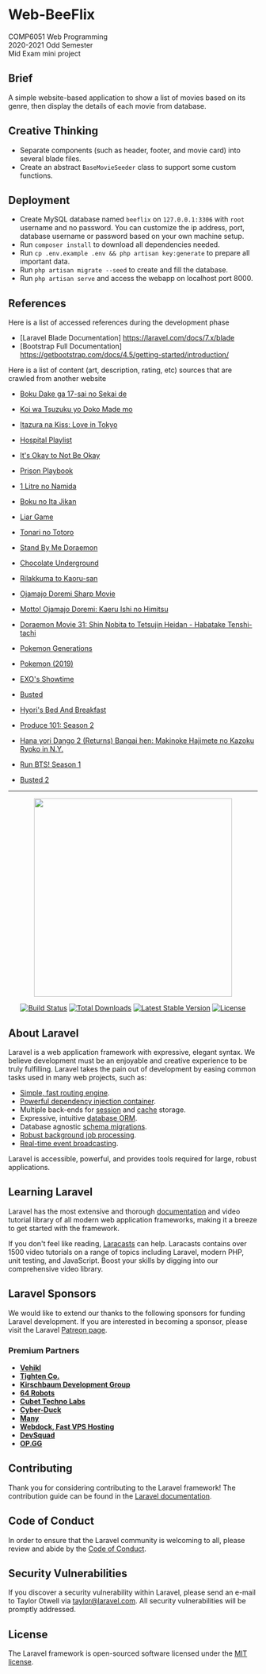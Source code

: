 # Web-BeeFlix

COMP6051 Web Programming<br/>
2020-2021 Odd Semester<br/>
Mid Exam mini project


## Brief

A simple website-based application to show a list of movies based on its genre, then display the details of each movie from database.


## Creative Thinking

  * Separate components (such as header, footer, and movie card) into several blade files.
  * Create an abstract `BaseMovieSeeder` class to support some custom functions.

  
## Deployment

  * Create MySQL database named `beeflix` on `127.0.0.1:3306` with `root` username and no password. You can customize the ip address, port, database username or password based on your own machine setup.
  * Run `composer install` to download all dependencies needed.
  * Run `cp .env.example .env && php artisan key:generate` to prepare all important data.
  * Run `php artisan migrate --seed` to create and fill the database.
  * Run `php artisan serve` and access the webapp on localhost port 8000.


## References

Here is a list of accessed references during the development phase

  * [Laravel Blade Documentation] https://laravel.com/docs/7.x/blade
  * [Bootstrap Full Documentation] https://getbootstrap.com/docs/4.5/getting-started/introduction/


Here is a list of content (art, description, rating, etc) sources that are crawled from another website

  * [Boku Dake ga 17-sai no Sekai de](https://mydramalist.com/53361-boku-dake-ga-17-sai-no-sekai-de)
  * [Koi wa Tsuzuku yo Doko Made mo](https://mydramalist.com/51965-koi-wa-tsuzuku-yo-doko-made-mo)
  * [Itazura na Kiss: Love in Tokyo](https://mydramalist.com/6535-itazura-na-kiss-love-in-tokyo)
  * [Hospital Playlist](https://mydramalist.com/36269-doctor-playbook)
  * [It's Okay to Not Be Okay](https://mydramalist.com/49865-psycho-but-it-s-okay)
  * [Prison Playbook](https://mydramalist.com/22624-wise-prison-life)
  * [1 Litre no Namida](https://mydramalist.com/2-1-litre-no-namida)
  * [Boku no Ita Jikan](https://mydramalist.com/8507-boku-no-ita-jikan)
  * [Liar Game](https://mydramalist.com/40-liar-game)

  * [Tonari no Totoro](https://myanimelist.net/anime/523/Tonari_no_Totoro)
  * [Stand By Me Doraemon](https://myanimelist.net/anime/21469/Stand_By_Me_Doraemon)
  * [Chocolate Underground](https://myanimelist.net/anime/3962/Chocolate_Underground)
  * [Rilakkuma to Kaoru-san](https://myanimelist.net/anime/35777/Rilakkuma_to_Kaoru-san)
  * [Ojamajo Doremi Sharp Movie](https://myanimelist.net/anime/2947/Ojamajo_Doremi_Sharp_Movie)
  * [Motto! Ojamajo Doremi: Kaeru Ishi no Himitsu](https://myanimelist.net/anime/2948/Motto_Ojamajo_Doremi__Kaeru_Ishi_no_Himitsu)
  * [Doraemon Movie 31: Shin Nobita to Tetsujin Heidan - Habatake Tenshi-tachi](https://myanimelist.net/anime/10534/Doraemon_Movie_31__Shin_Nobita_to_Tetsujin_Heidan_-_Habatake_Tenshi-tachi)
  * [Pokemon Generations](https://myanimelist.net/anime/34514/Pokemon_Generations)
  * [Pokemon (2019)](https://myanimelist.net/anime/40351/Pokemon_2019)

  * [EXO's Showtime](https://mydramalist.com/25743-exo-s-showtime)
  * [Busted](https://mydramalist.com/26034-the-culprit-is-you)
  * [Hyori's Bed And Breakfast](https://mydramalist.com/25626-hyori-s-bed-and-breakfast)
  * [Produce 101: Season 2](https://mydramalist.com/25620-produce-101-season-2)
  * [Hana yori Dango 2 (Returns) Bangai hen: Makinoke Hajimete no Kazoku Ryoko in N.Y.](https://mydramalist.com/2205-hana-yori-dango-special)
  * [Run BTS! Season 1](https://mydramalist.com/25817-run-bts-season-1)
  * [Busted 2](https://mydramalist.com/29228-busted-2)

<hr/>

<p align="center"><a href="https://laravel.com" target="_blank"><img src="https://raw.githubusercontent.com/laravel/art/master/logo-lockup/5%20SVG/2%20CMYK/1%20Full%20Color/laravel-logolockup-cmyk-red.svg" width="400"></a></p>

<p align="center">
<a href="https://travis-ci.org/laravel/framework"><img src="https://travis-ci.org/laravel/framework.svg" alt="Build Status"></a>
<a href="https://packagist.org/packages/laravel/framework"><img src="https://poser.pugx.org/laravel/framework/d/total.svg" alt="Total Downloads"></a>
<a href="https://packagist.org/packages/laravel/framework"><img src="https://poser.pugx.org/laravel/framework/v/stable.svg" alt="Latest Stable Version"></a>
<a href="https://packagist.org/packages/laravel/framework"><img src="https://poser.pugx.org/laravel/framework/license.svg" alt="License"></a>
</p>

## About Laravel

Laravel is a web application framework with expressive, elegant syntax. We believe development must be an enjoyable and creative experience to be truly fulfilling. Laravel takes the pain out of development by easing common tasks used in many web projects, such as:

- [Simple, fast routing engine](https://laravel.com/docs/routing).
- [Powerful dependency injection container](https://laravel.com/docs/container).
- Multiple back-ends for [session](https://laravel.com/docs/session) and [cache](https://laravel.com/docs/cache) storage.
- Expressive, intuitive [database ORM](https://laravel.com/docs/eloquent).
- Database agnostic [schema migrations](https://laravel.com/docs/migrations).
- [Robust background job processing](https://laravel.com/docs/queues).
- [Real-time event broadcasting](https://laravel.com/docs/broadcasting).

Laravel is accessible, powerful, and provides tools required for large, robust applications.

## Learning Laravel

Laravel has the most extensive and thorough [documentation](https://laravel.com/docs) and video tutorial library of all modern web application frameworks, making it a breeze to get started with the framework.

If you don't feel like reading, [Laracasts](https://laracasts.com) can help. Laracasts contains over 1500 video tutorials on a range of topics including Laravel, modern PHP, unit testing, and JavaScript. Boost your skills by digging into our comprehensive video library.

## Laravel Sponsors

We would like to extend our thanks to the following sponsors for funding Laravel development. If you are interested in becoming a sponsor, please visit the Laravel [Patreon page](https://patreon.com/taylorotwell).

### Premium Partners

- **[Vehikl](https://vehikl.com/)**
- **[Tighten Co.](https://tighten.co)**
- **[Kirschbaum Development Group](https://kirschbaumdevelopment.com)**
- **[64 Robots](https://64robots.com)**
- **[Cubet Techno Labs](https://cubettech.com)**
- **[Cyber-Duck](https://cyber-duck.co.uk)**
- **[Many](https://www.many.co.uk)**
- **[Webdock, Fast VPS Hosting](https://www.webdock.io/en)**
- **[DevSquad](https://devsquad.com)**
- **[OP.GG](https://op.gg)**

## Contributing

Thank you for considering contributing to the Laravel framework! The contribution guide can be found in the [Laravel documentation](https://laravel.com/docs/contributions).

## Code of Conduct

In order to ensure that the Laravel community is welcoming to all, please review and abide by the [Code of Conduct](https://laravel.com/docs/contributions#code-of-conduct).

## Security Vulnerabilities

If you discover a security vulnerability within Laravel, please send an e-mail to Taylor Otwell via [taylor@laravel.com](mailto:taylor@laravel.com). All security vulnerabilities will be promptly addressed.

## License

The Laravel framework is open-sourced software licensed under the [MIT license](https://opensource.org/licenses/MIT).
